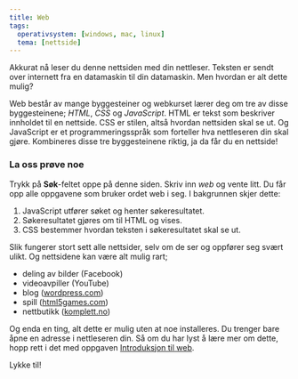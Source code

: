 ```yaml
---
title: Web
tags:
  operativsystem: [windows, mac, linux]
  tema: [nettside]
---
```


Akkurat nå leser du denne nettsiden med din nettleser. Teksten er sendt over internett fra en datamaskin til din datamaskin. Men hvordan er alt dette mulig?

Web består av mange byggesteiner og webkurset lærer deg om tre av disse byggesteinene; *HTML*, *CSS* og *JavaScript*. HTML er tekst som beskriver innholdet til en nettside. CSS er stilen, altså hvordan nettsiden skal se ut. Og JavaScript er et programmeringsspråk som forteller hva nettleseren din skal gjøre. Kombineres disse tre byggesteinene riktig, ja da får du en nettside!

### La oss prøve noe
Trykk på **Søk**-feltet oppe på denne siden. Skriv inn *web* og vente litt. Du får opp alle oppgavene som bruker ordet web i seg. I bakgrunnen skjer dette:

1. JavaScript utfører søket og henter søkeresultatet.
2. Søkeresultatet gjøres om til HTML og vises.
3. CSS bestemmer hvordan teksten i søkeresultatet skal se ut.

Slik fungerer stort sett alle nettsider, selv om de ser og oppfører seg svært ulikt. Og nettsidene kan være alt mulig rart;

- deling av bilder (Facebook)
- videoavpiller (YouTube)
- blog ([wordpress.com](https://wordpress.com))
- spill ([html5games.com](http://html5games.com))
- nettbutikk ([komplett.no](https://www.komplett.no))

Og enda en ting, alt dette er mulig uten at noe installeres. Du trenger bare åpne en adresse i nettleseren din. Så om du har lyst å lære mer om dette, hopp rett i det med oppgaven [Introduksjon til web](introduction_to_web/introduksjon_til_web.html).

Lykke til!
